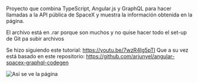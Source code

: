 Proyecto que combina TypeScript, Angular.js y GraphQL para hacer llamadas a la API pública de SpaceX y muestra la información obtenida en la página.


El archivo está en .rar porque son muchos y no quise hacer todo el set-up de Git pa subir archivos


Se hizo siguiendo este tutorial: https://youtu.be/7wzR4Ig5pTI
Que a su vez está basado en este repositorio: https://github.com/arjunyel/angular-spacex-graphql-codegen

![Así se ve la página](https://github.com/[Alan-Rodz]/[Proyectos-NodeJS]/[main]/imagen.png?raw=true)
